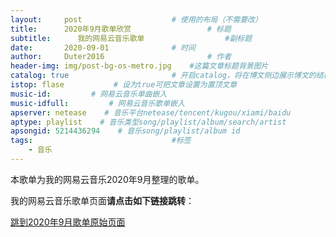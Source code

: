```yaml
---
layout:     post   				    # 使用的布局（不需要改）
title:      2020年9月歌单欣赏 				# 标题 
subtitle:      我的网易云音乐歌单                  #副标题
date:       2020-09-01 				# 时间
author:     Duter2016 						# 作者
header-img: img/post-bg-os-metro.jpg 	#这篇文章标题背景图片
catalog: true 						# 开启catalog，将在博文侧边展示博文的结构
istop: flase           # 设为true可把文章设置为置顶文章
music-id:         # 网易云音乐单曲嵌入
music-idfull:         # 网易云音乐歌单嵌入
apserver: netease    # 音乐平台netease/tencent/kugou/xiami/baidu
aptype: playlist    # 音乐类型song/playlist/album/search/artist
apsongid: 5214436294    # 音乐song/playlist/album id
tags:								#标签
    - 音乐
---
```

本歌单为我的网易云音乐2020年9月整理的歌单。

我的网易云音乐歌单页面**请点击如下链接跳转**：

[跳到2020年9月歌单原始页面](https://music.163.com/#/playlist?id=5214436294)
